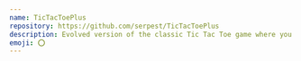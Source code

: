 ```yaml
---
name: TicTacToePlus
repository: https://github.com/serpest/TicTacToePlus
description: Evolved version of the classic Tic Tac Toe game where you can decide the number of players, the grid size and the tic tac toe number.
emoji: ⭕
---
```

